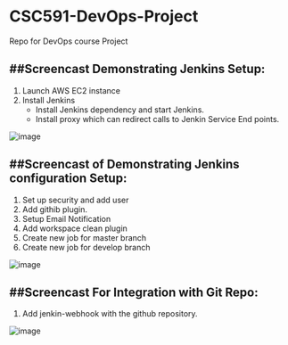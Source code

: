 # CSC591-DevOps-Project
Repo for DevOps course Project

##Screencast Demonstrating Jenkins Setup:
----------------------------------------------------------------------------
1. Launch AWS EC2 instance
2. Install Jenkins
    - Install Jenkins dependency and start Jenkins.
    - Install proxy which can redirect calls to Jenkin Service End points.

![image](https://cloud.githubusercontent.com/assets/10897707/10238075/37202cb8-6888-11e5-9d72-15484b998875.gif)

##Screencast of Demonstrating Jenkins configuration Setup:
----------------------------------------------------------------------------
1. Set up security and add user
2. Add githib plugin.
3. Setup Email Notification
4. Add workspace clean plugin
5. Create new job for master branch
6. Create new job for develop branch

![image](https://cloud.githubusercontent.com/assets/13971455/10237708/6cdeb1e4-6883-11e5-9959-a6b58765cf41.gif)

##Screencast For Integration with Git Repo:
----------------------------------------------------------------------------
1. Add jenkin-webhook with the github repository.

![image](https://cloud.githubusercontent.com/assets/10897707/10238884/7449cca6-6893-11e5-9cb2-c3e4558dec85.gif)
